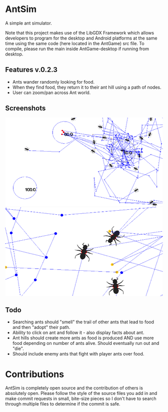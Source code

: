 AntSim
======

A simple ant simulator.

Note that this project makes use of the LibGDX Framework which allows developers
to program for the desktop and Android platforms at the same time using the same
code (here located in the AntGame) src file.  To compile, please run the main inside
AntGame-desktop if running from desktop.

Features v.0.2.3
----------------

* Ants wander randomly looking for food.
* When they find food, they return it to their ant hill using a path of nodes.
* User can zoom/pan across Ant world.


Screenshots
-----------
<img src="/Screenshot_2014-03-25-19-18-04.png" width="700px">
<img src="/Screenshot_2014-03-25-19-18-44.png" width="700px">

Todo
----

* Searching ants should "smell" the trail of other ants that lead to food and then "adopt" their path.
* Ability to click on ant and follow it - also display facts about ant.
* Ant hills should create more ants as food is produced AND use more food depending on number of ants alive.  Should eventually run out and "die".
* Should include enemy ants that fight with player ants over food.

Contributions
=============

AntSim is completely open source and the contribution of others is absolutely open.  Please follow the style of the source files you add in and make commit requests in small, bite-size pieces so I don't have to search through multiple files to determine if the commit is safe.
